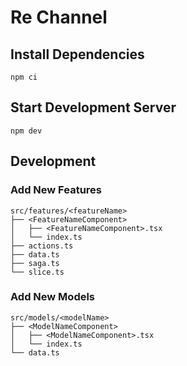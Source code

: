# Re Channel

## Install Dependencies

```shell
npm ci
```

## Start Development Server

```shell
npm dev
```

## Development

### Add New Features

```shell
src/features/<featureName>
├── <FeatureNameComponent>
│   ├── <FeatureNameComponent>.tsx
│   └── index.ts
├── actions.ts
├── data.ts
├── saga.ts
└── slice.ts
```

### Add New Models

```shell
src/models/<modelName>
├── <ModelNameComponent>
│   ├── <ModelNameComponent>.tsx
│   └── index.ts
└── data.ts
```

